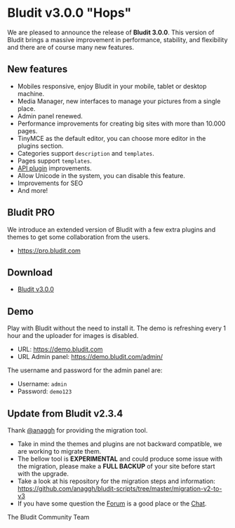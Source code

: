 # Bludit v3.0.0 "Hops"
<!-- date: 2018-09-21 08:00:00 -->
<!-- coverImage: https://source.unsplash.com/0376tfLb89c/1600x900 -->

We are pleased to announce the release of **Bludit 3.0.0**. This version of Bludit brings a massive improvement in performance, stability, and flexibility and there are of course many new features.

## New features

- Mobiles responsive, enjoy Bludit in your mobile, tablet or desktop machine.
- Media Manager, new interfaces to manage your pictures from a single place.
- Admin panel renewed.
- Performance improvements for creating big sites with more than 10.000 pages.
- TinyMCE as the default editor, you can choose more editor in the plugins section.
- Categories support `description` and `templates`.
- Pages support `templates`.
- [API plugin](https://docs.bludit.com/en/api/introduction) improvements.
- Allow Unicode in the system, you can disable this feature.
- Improvements for SEO
- And more!

<!-- pagebreak -->

## Bludit PRO
We introduce an extended version of Bludit with a few extra plugins and themes to get some collaboration from the users.
- https://pro.bludit.com

## Download
- [Bludit v3.0.0](https://df6m0u2ovo2fu.cloudfront.net/builds/bludit-3-0-0.zip)

## Demo
Play with Bludit without the need to install it. The demo is refreshing every 1 hour and the uploader for images is disabled.

- URL: https://demo.bludit.com
- URL Admin panel: https://demo.bludit.com/admin/

The username and password for the admin panel are:
- Username: `admin`
- Password: `demo123`

## Update from Bludit v2.3.4
Thank [@anaggh](https://github.com/anaggh) for providing the migration tool.

- Take in mind the themes and plugins are not backward compatible, we are working to migrate them.
- The bellow tool is **EXPERIMENTAL** and could produce some issue with the migration, please make a **FULL BACKUP** of your site before start with the upgrade.
- Take a look at his repository for the migration steps and information: https://github.com/anaggh/bludit-scripts/tree/master/migration-v2-to-v3
- If you have some question the [Forum](https://forum.bludit.org) is a good place or the [Chat](https://gitter.im/bludit/support).

The Bludit Community Team
